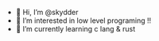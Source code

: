 - 👋 Hi, I’m @skydder
- 👀 I’m interested in low level programing !!
- 🌱 I’m currently learning c lang & rust

<!---
skydder/skydder is a ✨ special ✨ repository because its `README.md` (this file) appears on your GitHub profile.
You can click the Preview link to take a look at your changes.
--->
